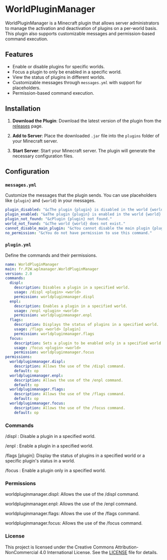 # WorldPluginManager

WorldPluginManager is a Minecraft plugin that allows server administrators to manage the activation and deactivation of plugins on a per-world basis. This plugin also supports customizable messages and permission-based command execution.

## Features

- Enable or disable plugins for specific worlds.
- Focus a plugin to only be enabled in a specific world.
- View the status of plugins in different worlds.
- Customizable messages through `messages.yml` with support for placeholders.
- Permission-based command execution.

## Installation

1. **Download the Plugin**: Download the latest version of the plugin from the [releases](https://www.spigotmc.org/resources/world-plugin-manager.118225/) page.

2. **Add to Server**: Place the downloaded `.jar` file into the `plugins` folder of your Minecraft server.

3. **Start Server**: Start your Minecraft server. The plugin will generate the necessary configuration files.

## Configuration

### `messages.yml`

Customize the messages that the plugin sends. You can use placeholders like `{plugin}` and `{world}` in your messages.

```yaml
plugin_disabled: "&cThe plugin {plugin} is disabled in the world {world}."
plugin_enabled: "&aThe plugin {plugin} is enabled in the world {world}."
plugin_not_found: "&cPlugin {plugin} not found."
world_not_found: "&cThe world {world} does not exist."
cannot_disable_main_plugin: "&cYou cannot disable the main plugin {plugin} in any world."
no_permission: "&cYou do not have permission to use this command."
```
### `plugin.yml`

Define the commands and their permissions.

```yaml
name: WorldPluginManager
main: fr.P2W.wplmanager.WorldPluginManager
version: 2.0
commands:
  displ:
    description: Disables a plugin in a specified world.
    usage: /displ <plugin> <world>
    permission: worldpluginmanager.displ
  enpl:
    description: Enables a plugin in a specified world.
    usage: /enpl <plugin> <world>
    permission: worldpluginmanager.enpl
  flags:
    description: Displays the status of plugins in a specified world.
    usage: /flags <world> [plugin]
    permission: worldpluginmanager.flags
  focus:
    description: Sets a plugin to be enabled only in a specified world.
    usage: /focus <plugin> <world>
    permission: worldpluginmanager.focus
permissions:
  worldpluginmanager.displ:
    description: Allows the use of the /displ command.
    default: op
  worldpluginmanager.enpl:
    description: Allows the use of the /enpl command.
    default: op
  worldpluginmanager.flags:
    description: Allows the use of the /flags command.
    default: op
  worldpluginmanager.focus:
    description: Allows the use of the /focus command.
    default: op
```

### Commands

/displ <plugin> <world>: Disable a plugin in a specified world.

/enpl <plugin> <world>: Enable a plugin in a specified world.

/flags <world> [plugin]: Display the status of plugins in a specified world or a specific plugin's status in a world.

/focus <plugin> <world>: Enable a plugin only in a specified world.

### Permissions

worldpluginmanager.displ: Allows the use of the /displ command.

worldpluginmanager.enpl: Allows the use of the /enpl command.

worldpluginmanager.flags: Allows the use of the /flags command.

worldpluginmanager.focus: Allows the use of the /focus command.


### License

This project is licensed under the Creative Commons Attribution-NonCommercial 4.0 International License. See the [LICENSE](https://github.com/P2Wdisabled/WorldPluginManager/blob/main/LICENSE) file for details.
